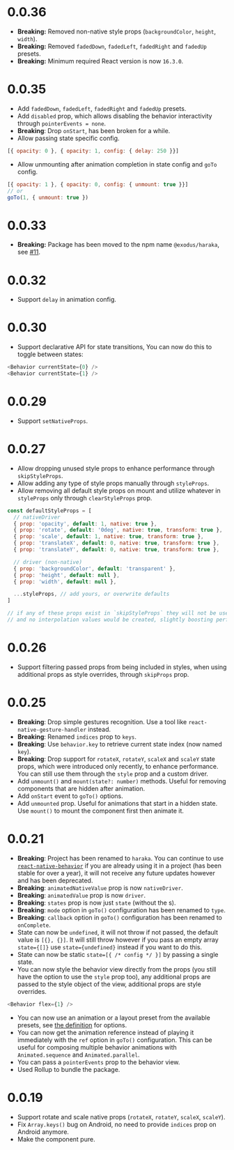 # 0.0.36

- **Breaking:** Removed non-native style props (`backgroundColor`, `height`, `width`).
- **Breaking:** Removed `fadedDown`, `fadedLeft`, `fadedRight` and `fadedUp` presets.
- **Breaking:** Minimum required React version is now `16.3.0`.

# 0.0.35

- Add `fadedDown`, `fadedLeft`, `fadedRight` and `fadedUp` presets.
- Add `disabled` prop, which allows disabling the behavior interactivity through `pointerEvents = none`.
- **Breaking**: Drop `onStart`, has been broken for a while.
- Allow passing state specific config.

```js
[{ opacity: 0 }, { opacity: 1, config: { delay: 250 }}]
```

- Allow unmounting after animation completion in state config and `goTo` config.

```js
[{ opacity: 1 }, { opacity: 0, config: { unmount: true }}]
// or
goTo(1, { unmount: true })
```

# 0.0.33

- **Breaking:** Package has been moved to the npm name `@exodus/haraka`, see [#11](../../issues/11).

# 0.0.32

- Support `delay` in animation config.

# 0.0.30

- Support declarative API for state transitions, You can now do this to toggle between states:

```js
<Behavior currentState={0} />
<Behavior currentState={1} />
```

# 0.0.29

- Support `setNativeProps`.

# 0.0.27

- Allow dropping unused style props to enhance performance through `skipStyleProps`.
- Allow adding any type of style props manually through `styleProps`.
- Allow removing all default style props on mount and utilize whatever in `styleProps` only through `clearStyleProps` prop.

```js
const defaultStyleProps = [
  // nativeDriver
  { prop: 'opacity', default: 1, native: true },
  { prop: 'rotate', default: '0deg', native: true, transform: true },
  { prop: 'scale', default: 1, native: true, transform: true },
  { prop: 'translateX', default: 0, native: true, transform: true },
  { prop: 'translateY', default: 0, native: true, transform: true },

  // driver (non-native)
  { prop: 'backgroundColor', default: 'transparent' },
  { prop: 'height', default: null },
  { prop: 'width', default: null },

  ...styleProps, // add yours, or overwrite defaults
]

// if any of these props exist in `skipStyleProps` they will not be used
// and no interpolation values would be created, slightly boosting perf.
```

# 0.0.26

- Support filtering passed props from being included in styles, when using additional props as style overrides, through `skipProps` prop.

# 0.0.25

- **Breaking**: Drop simple gestures recognition. Use a tool like `react-native-gesture-handler` instead.
- **Breaking**: Renamed `indices` prop to `keys`.
- **Breaking**: Use `behavior.key` to retrieve current state index (now named `key`).
- **Breaking**: Drop support for `rotateX`, `rotateY`, `scaleX` and `scaleY` state props, which were introduced only recently, to enhance performance. You can still use them through the `style` prop and a custom driver.
- Add `unmount()` and `mount(state?: number)` methods. Useful for removing components that are hidden after animation.
- Add `onStart` event to `goTo()` options.
- Add `unmounted` prop. Useful for animations that start in a hidden state. Use `mount()` to mount the component first then animate it.

# 0.0.21

- **Breaking**: Project has been renamed to `haraka`. You can continue to use [`react-native-behavior`](https://www.npmjs.com/package/react-native-behavior) if you are already using it in a project (has been stable for over a year), it will not receive any future updates however and has been deprecated.
- **Breaking**: `animatedNativeValue` prop is now `nativeDriver`.
- **Breaking**: `animatedValue` prop is now `driver`.
- **Breaking**: `states` prop is now just `state` (without the s).
- **Breaking**: `mode` option in `goTo()` configuration has been renamed to `type`.
- **Breaking**: `callback` option in `goTo()` configuration has been renamed to `onComplete`.
- State can now be `undefined`, it will not throw if not passed, the default value is `[{}, {}]`. It will still throw however if you pass an empty array `state={[]}` use `state={undefined}` instead if you want to do this.
- State can now be static `state=[{ /* config */ }]` by passing a single state.
- You can now style the behavior view directly from the props (you still have the option to use the `style` prop too), any additional props are passed to the style object of the view, additional props are style overrides.

```js
<Behavior flex={1} />
```

- You can now use an animation or a layout preset from the available presets, see [the definition](../../#definition) for options.
- You can now get the animation reference instead of playing it immediately with the `ref` option in `goTo()` configuration. This can be useful for composing multiple behavior animations with `Animated.sequence` and `Animated.parallel`.
- You can pass a `pointerEvents` prop to the behavior view.
- Used Rollup to bundle the package.

# 0.0.19

- Support rotate and scale native props (`rotateX`, `rotateY`, `scaleX`, `scaleY`).
- Fix `Array.keys()` bug on Android, no need to provide `indices` prop on Android anymore.
- Make the component pure.
